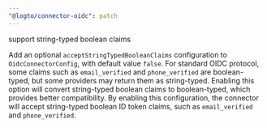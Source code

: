 ```yaml
---
"@logto/connector-oidc": patch
---
```


support string-typed boolean claims

Add an optional `acceptStringTypedBooleanClaims` configuration to `OidcConnectorConfig`, with default value `false`.
For standard OIDC protocol, some claims such as `email_verified` and `phone_verified` are boolean-typed, but some providers may return them as string-typed. Enabling this option will convert string-typed boolean claims to boolean-typed, which provides better compatibility.
By enabling this configuration, the connector will accept string-typed boolean ID token claims, such as `email_verified` and `phone_verified`.
